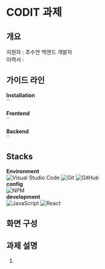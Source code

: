 # CODIT 과제

## 개요
지원자 : 추수연 백엔드 개발자<br/>
이력서 : 

## 가이드 라인
<strong>Installation </strong> <br/>
``

<strong>Frontend </strong> <br/>
``

<strong>Backend </strong> <br/>
``

## Stacks
<strong> Environment </strong> <br/>
![Visual Studio Code](https://img.shields.io/badge/Visual%20Studio%20Code-0078d7.svg?style=for-the-badge&logo=visual-studio-code&logoColor=white) ![Git](https://img.shields.io/badge/git-%23F05033.svg?style=for-the-badge&logo=git&logoColor=white) ![GitHub](https://img.shields.io/badge/github-%23121011.svg?style=for-the-badge&logo=github&logoColor=white)<br/>
<strong>config </strong> <br/>
![NPM](https://img.shields.io/badge/NPM-%23CB3837.svg?style=for-the-badge&logo=npm&logoColor=white) <br/>
<strong>development</strong> <br/>
![JavaScript](https://img.shields.io/badge/javascript-%23323330.svg?style=for-the-badge&logo=javascript&logoColor=%23F7DF1E) ![React](https://img.shields.io/badge/react-%2320232a.svg?style=for-the-badge&logo=react&logoColor=%2361DAFB)
## 화면 구성

## 과제 설명
1. 
